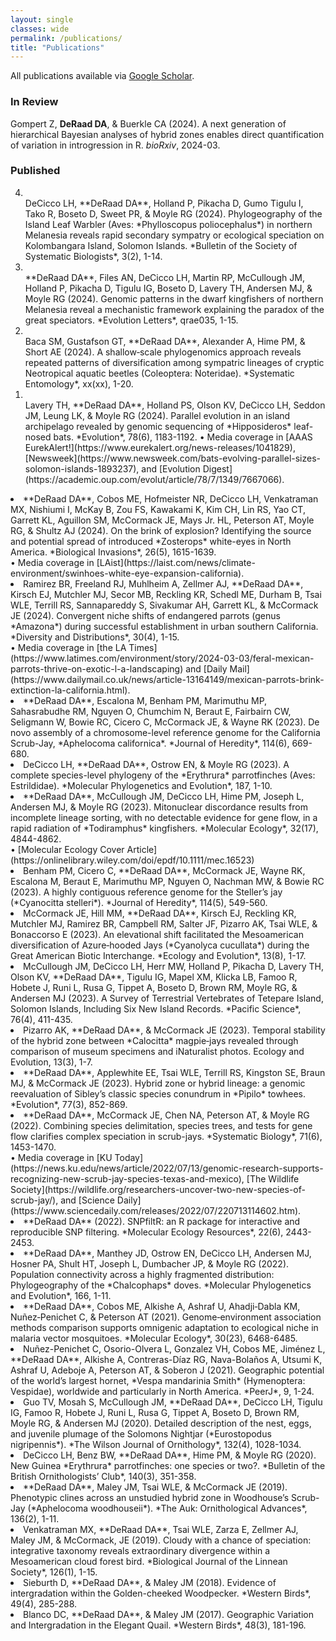 ```yaml
---
layout: single
classes: wide
permalink: /publications/
title: "Publications"
---
```

All publications available via [Google Scholar](https://scholar.google.com/citations?user=cfjhgJAAAAAJ&hl=en).


  
### In Review
Gompert Z, **DeRaad DA**, & Buerkle CA (2024). A next generation of hierarchical Bayesian analyses of hybrid zones enables direct quantification of variation in introgression in R. *bioRxiv*, 2024-03.</li>

### Published
<ol reversed>
<li> </li> DeCicco LH, **DeRaad DA**, Holland P, Pikacha D, Gumo Tigulu I, Tako R, Boseto D, Sweet PR, & Moyle RG (2024). Phylogeography of the Island Leaf Warbler (Aves: *Phylloscopus poliocephalus*) in northern Melanesia reveals rapid secondary sympatry or ecological speciation on Kolombangara Island, Solomon Islands. *Bulletin of the Society of Systematic Biologists*, 3(2), 1-14.
<li> </li> **DeRaad DA**, Files AN, DeCicco LH, Martin RP, McCullough JM, Holland P, Pikacha D, Tigulu IG, Boseto D, Lavery TH, Andersen MJ, & Moyle RG (2024). Genomic patterns in the dwarf kingfishers of northern Melanesia reveal a mechanistic framework explaining the paradox of the great speciators. *Evolution Letters*, qrae035, 1-15.
<li> </li> Baca SM, Gustafson GT, **DeRaad DA**, Alexander A, Hime PM, & Short AE (2024). A shallow‐scale phylogenomics approach reveals repeated patterns of diversification among sympatric lineages of cryptic Neotropical aquatic beetles (Coleoptera: Noteridae). *Systematic Entomology*, xx(xx), 1-20.
<li> </li> Lavery TH, **DeRaad DA**, Holland PS, Olson KV, DeCicco LH, Seddon JM, Leung LK, & Moyle RG (2024). Parallel evolution in an island archipelago revealed by genomic sequencing of *Hipposideros* leaf-nosed bats. *Evolution*, 78(6), 1183-1192.
•	Media coverage in [AAAS EurekAlert!](https://www.eurekalert.org/news-releases/1041829), [Newsweek](https://www.newsweek.com/bats-evolving-parallel-sizes-solomon-islands-1893237), and [Evolution Digest](https://academic.oup.com/evolut/article/78/7/1349/7667066).
</ol>

<li> **DeRaad DA**, Cobos ME, Hofmeister NR, DeCicco LH, Venkatraman MX, Nishiumi I, McKay B, Zou FS, Kawakami K, Kim CH, Lin RS, Yao CT, Garrett KL, Aguillon SM, McCormack JE, Mays Jr. HL, Peterson AT, Moyle RG, & Shultz AJ (2024). On the brink of explosion? Identifying the source and potential spread of introduced *Zosterops* white-eyes in North America. *Biological Invasions*, 26(5), 1615-1639.</li>
•	Media coverage in [LAist](https://laist.com/news/climate-environment/swinhoes-white-eye-expansion-california).
<li> Ramirez BR, Freeland RJ, Muhlheim A, Zellmer AJ, **DeRaad DA**, Kirsch EJ, Mutchler MJ, Secor MB, Reckling KR, Schedl ME, Durham B, Tsai WLE, Terrill RS, Sannapareddy S, Sivakumar AH, Garrett KL, & McCormack JE (2024). Convergent niche shifts of endangered parrots (genus *Amazona*) during successful establishment in urban southern California. *Diversity and Distributions*, 30(4), 1-15.</li>
•	Media coverage in [the LA Times](https://www.latimes.com/environment/story/2024-03-03/feral-mexican-parrots-thrive-on-exotic-l-a-landscaping) and [Daily Mail](https://www.dailymail.co.uk/news/article-13164149/mexican-parrots-brink-extinction-la-california.html).
<li> **DeRaad DA**, Escalona M, Benham PM, Marimuthu MP, Sahasrabudhe RM, Nguyen O, Chumchim N, Beraut E, Fairbairn CW, Seligmann W, Bowie RC, Cicero C, McCormack JE, & Wayne RK (2023). De novo assembly of a chromosome-level reference genome for the California Scrub-Jay, *Aphelocoma californica*. *Journal of Heredity*, 114(6), 669-680.</li>
<li> DeCicco LH, **DeRaad DA**, Ostrow EN, & Moyle RG (2023). A complete species-level phylogeny of the *Erythrura* parrotfinches (Aves: Estrildidae). *Molecular Phylogenetics and Evolution*, 187, 1-10.</li>
<li> **DeRaad DA**, McCullough JM, DeCicco LH, Hime PM, Joseph L, Andersen MJ, & Moyle RG (2023). Mitonuclear discordance results from incomplete lineage sorting, with no detectable evidence for gene flow, in a rapid radiation of *Todiramphus* kingfishers. *Molecular Ecology*, 32(17), 4844-4862.</li>
•	[Molecular Ecology Cover Article](https://onlinelibrary.wiley.com/doi/epdf/10.1111/mec.16523)
<li> Benham PM, Cicero C, **DeRaad DA**, McCormack JE, Wayne RK, Escalona M, Beraut E, Marimuthu MP, Nguyen O, Nachman MW, & Bowie RC (2023). A highly contiguous reference genome for the Steller’s jay (*Cyanocitta stelleri*). *Journal of Heredity*, 114(5), 549-560.</li>
<li> McCormack JE, Hill MM, **DeRaad DA**, Kirsch EJ, Reckling KR, Mutchler MJ, Ramirez BR, Campbell RM, Salter JF, Pizarro AK, Tsai WLE, & Bonaccorso E (2023). An elevational shift facilitated the Mesoamerican diversification of Azure‐hooded Jays (*Cyanolyca cucullata*) during the Great American Biotic Interchange. *Ecology and Evolution*, 13(8), 1-17.</li>
<li> McCullough JM, DeCicco LH, Herr MW, Holland P, Pikacha D, Lavery TH, Olson KV, **DeRaad DA**, Tigulu IG, Mapel XM, Klicka LB, Famoo R, Hobete J, Runi L, Rusa G, Tippet A, Boseto D, Brown RM, Moyle RG, & Andersen MJ (2023). A Survey of Terrestrial Vertebrates of Tetepare Island, Solomon Islands, Including Six New Island Records. *Pacific Science*, 76(4), 411-435.</li>
<li> Pizarro AK, **DeRaad DA**, & McCormack JE (2023). Temporal stability of the hybrid zone between *Calocitta* magpie‐jays revealed through comparison of museum specimens and iNaturalist photos. Ecology and Evolution, 13(3), 1-7.</li>
<li> **DeRaad DA**, Applewhite EE, Tsai WLE, Terrill RS, Kingston SE, Braun MJ, & McCormack JE (2023). Hybrid zone or hybrid lineage: a genomic reevaluation of Sibley’s classic species conundrum in *Pipilo* towhees. *Evolution*, 77(3), 852-869.</li>
<li> **DeRaad DA**, McCormack JE, Chen NA, Peterson AT, & Moyle RG (2022). Combining species delimitation, species trees, and tests for gene flow clarifies complex speciation in scrub-jays. *Systematic Biology*, 71(6), 1453-1470.</li>
•	Media coverage in [KU Today](https://news.ku.edu/news/article/2022/07/13/genomic-research-supports-recognizing-new-scrub-jay-species-texas-and-mexico), [The Wildlife Society](https://wildlife.org/researchers-uncover-two-new-species-of-scrub-jay/), and [Science Daily](https://www.sciencedaily.com/releases/2022/07/220713114602.htm).
<li> **DeRaad DA** (2022). SNPfiltR: an R package for interactive and reproducible SNP filtering. *Molecular Ecology Resources*, 22(6), 2443-2453.</li>
<li> **DeRaad DA**, Manthey JD, Ostrow EN, DeCicco LH, Andersen MJ, Hosner PA, Shult HT, Joseph L, Dumbacher JP, & Moyle RG (2022). Population connectivity across a highly fragmented distribution: Phylogeography of the *Chalcophaps* doves. *Molecular Phylogenetics and Evolution*, 166, 1-11.</li>
<li> **DeRaad DA**, Cobos ME, Alkishe A, Ashraf U, Ahadji‐Dabla KM, Nuñez‐Penichet C, & Peterson AT (2021). Genome‐environment association methods comparison supports omnigenic adaptation to ecological niche in malaria vector mosquitoes. *Molecular Ecology*, 30(23), 6468-6485.</li>
<li> Nuñez-Penichet C, Osorio-Olvera L, Gonzalez VH, Cobos ME, Jiménez L, **DeRaad DA**, Alkishe A, Contreras-Díaz RG, Nava-Bolaños A, Utsumi K, Ashraf U, Adeboje A, Peterson AT, & Soberon J (2021). Geographic potential of the world’s largest hornet, *Vespa mandarinia Smith* (Hymenoptera: Vespidae), worldwide and particularly in North America. *PeerJ*, 9, 1-24.</li>
<li> Guo TV, Mosah S, McCullough JM, **DeRaad DA**, DeCicco LH, Tigulu IG, Famoo R, Hobete J, Runi L, Rusa G, Tippet A, Boseto D, Brown RM, Moyle RG, & Andersen MJ (2020). Detailed description of the nest, eggs, and juvenile plumage of the Solomons Nightjar (*Eurostopodus nigripennis*). *The Wilson Journal of Ornithology*, 132(4), 1028-1034.</li>
<li> DeCicco LH, Benz BW, **DeRaad DA**, Hime PM, & Moyle RG (2020). New Guinea *Erythrura* parrotfinches: one species or two?. *Bulletin of the British Ornithologists’ Club*, 140(3), 351-358.</li>
<li> **DeRaad DA**, Maley JM, Tsai WLE, & McCormack JE (2019). Phenotypic clines across an unstudied hybrid zone in Woodhouse’s Scrub-Jay (*Aphelocoma woodhouseii*). *The Auk: Ornithological Advances*, 136(2), 1-11.</li>
<li> Venkatraman MX, **DeRaad DA**, Tsai WLE, Zarza E, Zellmer AJ, Maley JM, & McCormack, JE (2019). Cloudy with a chance of speciation: integrative taxonomy reveals extraordinary divergence within a Mesoamerican cloud forest bird. *Biological Journal of the Linnean Society*, 126(1), 1-15.</li>
<li> Sieburth D, **DeRaad DA**, & Maley JM (2018). Evidence of intergradation within the Golden-cheeked Woodpecker. *Western Birds*, 49(4), 285-288.</li>
<li> Blanco DC, **DeRaad DA**, & Maley JM (2017). Geographic Variation and Intergradation in the Elegant Quail. *Western Birds*, 48(3), 181-196.</li>

